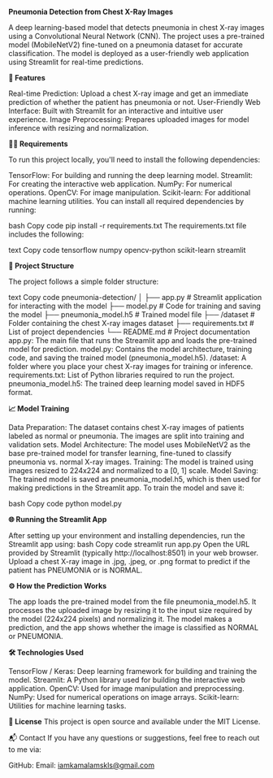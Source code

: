 **Pneumonia Detection from Chest X-Ray Images**

A deep learning-based model that detects pneumonia in chest X-ray images using a Convolutional Neural Network (CNN). The project uses a pre-trained model (MobileNetV2) fine-tuned on a pneumonia dataset for accurate classification. The model is deployed as a user-friendly web application using Streamlit for real-time predictions.

**🚀 Features**

Real-time Prediction: Upload a chest X-ray image and get an immediate prediction of whether the patient has pneumonia or not.
User-Friendly Web Interface: Built with Streamlit for an interactive and intuitive user experience.
Image Preprocessing: Prepares uploaded images for model inference with resizing and normalization.

**🧑‍💻 Requirements**

To run this project locally, you'll need to install the following dependencies:

TensorFlow: For building and running the deep learning model.
Streamlit: For creating the interactive web application.
NumPy: For numerical operations.
OpenCV: For image manipulation.
Scikit-learn: For additional machine learning utilities.
You can install all required dependencies by running:

bash
Copy code
pip install -r requirements.txt
The requirements.txt file includes the following:

text
Copy code
tensorflow
numpy
opencv-python
scikit-learn
streamlit

**📂 Project Structure**

The project follows a simple folder structure:

text
Copy code
pneumonia-detection/
│
├── app.py               # Streamlit application for interacting with the model
├── model.py             # Code for training and saving the model
├── pneumonia_model.h5   # Trained model file
├── /dataset             # Folder containing the chest X-ray images dataset
├── requirements.txt     # List of project dependencies
└── README.md            # Project documentation
app.py: The main file that runs the Streamlit app and loads the pre-trained model for prediction.
model.py: Contains the model architecture, training code, and saving the trained model (pneumonia_model.h5).
/dataset: A folder where you place your chest X-ray images for training or inference.
requirements.txt: List of Python libraries required to run the project.
pneumonia_model.h5: The trained deep learning model saved in HDF5 format.

**📈 Model Training**

Data Preparation: The dataset contains chest X-ray images of patients labeled as normal or pneumonia. The images are split into training and validation sets.
Model Architecture: The model uses MobileNetV2 as the base pre-trained model for transfer learning, fine-tuned to classify pneumonia vs. normal X-ray images.
Training: The model is trained using images resized to 224x224 and normalized to a [0, 1] scale.
Model Saving: The trained model is saved as pneumonia_model.h5, which is then used for making predictions in the Streamlit app.
To train the model and save it:

bash
Copy code
python model.py

**🌐 Running the Streamlit App**

After setting up your environment and installing dependencies, run the Streamlit app using:
bash
Copy code
streamlit run app.py
Open the URL provided by Streamlit (typically http://localhost:8501) in your web browser.
Upload a chest X-ray image in .jpg, .jpeg, or .png format to predict if the patient has PNEUMONIA or is NORMAL.

**⚙️ How the Prediction Works**

The app loads the pre-trained model from the file pneumonia_model.h5.
It processes the uploaded image by resizing it to the input size required by the model (224x224 pixels) and normalizing it.
The model makes a prediction, and the app shows whether the image is classified as NORMAL or PNEUMONIA.

**🛠️ Technologies Used**

TensorFlow / Keras: Deep learning framework for building and training the model.
Streamlit: A Python library used for building the interactive web application.
OpenCV: Used for image manipulation and preprocessing.
NumPy: Used for numerical operations on image arrays.
Scikit-learn: Utilities for machine learning tasks.

**📄 License**
This project is open source and available under the MIT License.

📬 Contact
If you have any questions or suggestions, feel free to reach out to me via:

GitHub: 
Email: iamkamalamskls@gmail.com
